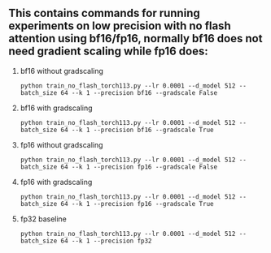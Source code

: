 ## This contains commands for running experiments on low precision with no flash attention using bf16/fp16, normally bf16 does not need gradient scaling while fp16 does:


1. bf16 without gradscaling

    ```python train_no_flash_torch113.py --lr 0.0001 --d_model 512 --batch_size 64 --k 1 --precision bf16 --gradscale False```

2. bf16 with gradscaling

    ```python train_no_flash_torch113.py --lr 0.0001 --d_model 512 --batch_size 64 --k 1 --precision bf16 --gradscale True```

3. fp16 without gradscaling

    ```python train_no_flash_torch113.py --lr 0.0001 --d_model 512 --batch_size 64 --k 1 --precision fp16 --gradscale False```

4. fp16 with gradscaling

    ```python train_no_flash_torch113.py --lr 0.0001 --d_model 512 --batch_size 64 --k 1 --precision fp16 --gradscale True```

5. fp32 baseline

    ```python train_no_flash_torch113.py --lr 0.0001 --d_model 512 --batch_size 64 --k 1 --precision fp32```